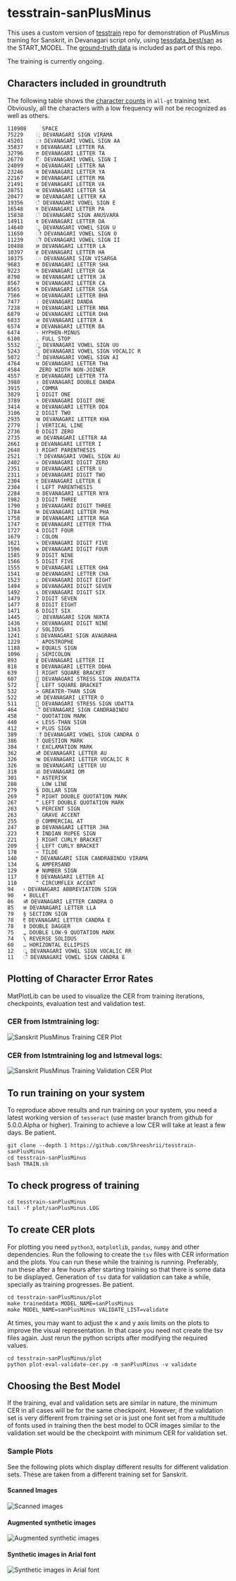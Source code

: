 # tesstrain-sanPlusMinus

This uses a custom version of [tesstrain](https://github.com/tesseract-ocr/tesstrain) repo for demonstration of PlusMinus training for Sanskrit, in Devanagari script only, using [tessdata_best/san](https://github.com/tesseract-ocr/tessdata_best/blob/master/san.traineddata) as the START_MODEL. The [ground-truth data](data/sanPlusMinus-ground-truth) is included as part of this repo. 

The training is currently ongoing.

## Characters included in groundtruth

The following table shows the [character counts](data/sanPlusMinus/all-gt-charcount) in `all-gt` training text. Obviously, all the characters with a low frequency will not be recognized as well as others.

```
110908 	   SPACE
75229 	 ् DEVANAGARI SIGN VIRAMA
45201 	 ा DEVANAGARI VOWEL SIGN AA
35837 	 र DEVANAGARI LETTER RA
32796 	 त DEVANAGARI LETTER TA
26770 	 ि DEVANAGARI VOWEL SIGN I
24099 	 न DEVANAGARI LETTER NA
23246 	 य DEVANAGARI LETTER YA
22167 	 म DEVANAGARI LETTER MA
21491 	 व DEVANAGARI LETTER VA
20751 	 स DEVANAGARI LETTER SA
20477 	 क DEVANAGARI LETTER KA
19356 	 े DEVANAGARI VOWEL SIGN E
16548 	 प DEVANAGARI LETTER PA
15838 	 ं DEVANAGARI SIGN ANUSVARA
14911 	 द DEVANAGARI LETTER DA
14640 	 ु DEVANAGARI VOWEL SIGN U
11650 	 ो DEVANAGARI VOWEL SIGN O
11239 	 ी DEVANAGARI VOWEL SIGN II
10488 	 ल DEVANAGARI LETTER LA
10397 	 ह DEVANAGARI LETTER HA
10375 	 ः DEVANAGARI SIGN VISARGA
9683 	 श DEVANAGARI LETTER SHA
9223 	 ग DEVANAGARI LETTER GA
8798 	 ज DEVANAGARI LETTER JA
8567 	 च DEVANAGARI LETTER CA
8565 	 ष DEVANAGARI LETTER SSA
7566 	 भ DEVANAGARI LETTER BHA
7477 	 । DEVANAGARI DANDA
7238 	 ण DEVANAGARI LETTER NNA
6879 	 ध DEVANAGARI LETTER DHA
6833 	 अ DEVANAGARI LETTER A
6574 	 ब DEVANAGARI LETTER BA
6474 	 - HYPHEN-MINUS
6100 	 . FULL STOP
5532 	 ू DEVANAGARI VOWEL SIGN UU
5243 	 ृ DEVANAGARI VOWEL SIGN VOCALIC R
5072 	 ै DEVANAGARI VOWEL SIGN AI
4764 	 थ DEVANAGARI LETTER THA
4584 	 ‌ ZERO WIDTH NON-JOINER
4557 	 ट DEVANAGARI LETTER TTA
3988 	 ॥ DEVANAGARI DOUBLE DANDA
3915 	 , COMMA
3829 	 1 DIGIT ONE
3789 	 १ DEVANAGARI DIGIT ONE
3414 	 ड DEVANAGARI LETTER DDA
3106 	 2 DIGIT TWO
2935 	 ख DEVANAGARI LETTER KHA
2779 	 | VERTICAL LINE
2736 	 0 DIGIT ZERO
2735 	 आ DEVANAGARI LETTER AA
2661 	 इ DEVANAGARI LETTER I
2648 	 ) RIGHT PARENTHESIS
2521 	 ौ DEVANAGARI VOWEL SIGN AU
2402 	 ० DEVANAGARI DIGIT ZERO
2351 	 उ DEVANAGARI LETTER U
2311 	 २ DEVANAGARI DIGIT TWO
2304 	 ए DEVANAGARI LETTER E
2304 	 ( LEFT PARENTHESIS
2284 	 ञ DEVANAGARI LETTER NYA
1982 	 3 DIGIT THREE
1790 	 ३ DEVANAGARI DIGIT THREE
1784 	 फ DEVANAGARI LETTER PHA
1758 	 ङ DEVANAGARI LETTER NGA
1747 	 ठ DEVANAGARI LETTER TTHA
1727 	 4 DIGIT FOUR
1679 	 : COLON
1621 	 ५ DEVANAGARI DIGIT FIVE
1596 	 ४ DEVANAGARI DIGIT FOUR
1585 	 9 DIGIT NINE
1566 	 5 DIGIT FIVE
1555 	 घ DEVANAGARI LETTER GHA
1541 	 छ DEVANAGARI LETTER CHA
1523 	 ८ DEVANAGARI DIGIT EIGHT
1494 	 ७ DEVANAGARI DIGIT SEVEN
1492 	 ६ DEVANAGARI DIGIT SIX
1479 	 7 DIGIT SEVEN
1477 	 8 DIGIT EIGHT
1471 	 6 DIGIT SIX
1445 	 ़ DEVANAGARI SIGN NUKTA
1436 	 ९ DEVANAGARI DIGIT NINE
1343 	 / SOLIDUS
1241 	 ऽ DEVANAGARI SIGN AVAGRAHA
1229 	 ' APOSTROPHE
1188 	 = EQUALS SIGN
1096 	 ; SEMICOLON
893 	 ई DEVANAGARI LETTER II
818 	 ढ DEVANAGARI LETTER DDHA
639 	 ] RIGHT SQUARE BRACKET
607 	 ॒ DEVANAGARI STRESS SIGN ANUDATTA
572 	 [ LEFT SQUARE BRACKET
532 	 > GREATER-THAN SIGN
522 	 ओ DEVANAGARI LETTER O
511 	 ॑ DEVANAGARI STRESS SIGN UDATTA
464 	 ँ DEVANAGARI SIGN CANDRABINDU
458 	 " QUOTATION MARK
440 	 < LESS-THAN SIGN
412 	 + PLUS SIGN
389 	 ॉ DEVANAGARI VOWEL SIGN CANDRA O
386 	 ? QUESTION MARK
384 	 ! EXCLAMATION MARK
362 	 औ DEVANAGARI LETTER AU
326 	 ऋ DEVANAGARI LETTER VOCALIC R
326 	 ऊ DEVANAGARI LETTER UU
318 	 ॐ DEVANAGARI OM
301 	 * ASTERISK
288 	 _ LOW LINE
279 	 $ DOLLAR SIGN
269 	 ” RIGHT DOUBLE QUOTATION MARK
267 	 “ LEFT DOUBLE QUOTATION MARK
263 	 % PERCENT SIGN
263 	 ` GRAVE ACCENT
255 	 @ COMMERCIAL AT
247 	 झ DEVANAGARI LETTER JHA
223 	 ₹ INDIAN RUPEE SIGN
221 	 } RIGHT CURLY BRACKET
209 	 { LEFT CURLY BRACKET
178 	 ~ TILDE
140 	 ꣳ DEVANAGARI SIGN CANDRABINDU VIRAMA
134 	 & AMPERSAND
129 	 # NUMBER SIGN
117 	 ऐ DEVANAGARI LETTER AI
110 	 ^ CIRCUMFLEX ACCENT
94 	 ॰ DEVANAGARI ABBREVIATION SIGN
90 	 • BULLET
86 	 ऑ DEVANAGARI LETTER CANDRA O
85 	 ळ DEVANAGARI LETTER LLA
79 	 § SECTION SIGN
78 	 ऍ DEVANAGARI LETTER CANDRA E
78 	 ‡ DOUBLE DAGGER
75 	 „ DOUBLE LOW-9 QUOTATION MARK
74 	 \ REVERSE SOLIDUS
60 	 … HORIZONTAL ELLIPSIS
12 	 ॄ DEVANAGARI VOWEL SIGN VOCALIC RR
11 	 ॅ DEVANAGARI VOWEL SIGN CANDRA E
```

## Plotting of Character Error Rates

MatPlotLib can be used to visualize the CER from training iterations, checkpoints, evaluation test and validation test. 

### CER from lstmtraining log: 

![Sanskrit PlusMinus Training CER Plot](/plot/sanPlusMinus-plot_cer.png)

### CER from lstmtraining log and lstmeval logs: 

![Sanskrit PlusMinus Training Validation CER Plot](/plot/sanPlusMinus-validate-plot_cer.png)

## To run training on your system

To reproduce above results and run training on your system, you need a latest working version of `tesseract` (use master branch from github for 5.0.0.Alpha or higher). Training to achieve a low CER will take at least a few days. Be patient.

```
git clone --depth 1 https://github.com/Shreeshrii/tesstrain-sanPlusMinus
cd tesstrain-sanPlusMinus
bash TRAIN.sh
```

## To check progress of training

```
cd tesstrain-sanPlusMinus
tail -f plot/sanPlusMinus.LOG
```

## To create CER plots

For plotting you need `python3`, `matplotlib`, `pandas`, `numpy` and other dependencies. Run the following to create the `tsv` files with CER information and the plots. You can run these while the training is running. Preferably, run these after a few hours after starting training so that there is some data to be displayed. Generation of `tsv` data for validation can take a while, specially as training progresses. Be patient.

```
cd tesstrain-sanPlusMinus/plot
make traineddata MODEL_NAME=sanPlusMinus
make MODEL_NAME=sanPlusMinus VALIDATE_LIST=validate
```

At times, you may want to adjust the x and y axis limits on the plots to improve the visual representation. In that case you need not create the tsv files again. Just rerun the python scripts after modifying the required values.

```
cd tesstrain-sanPlusMinus/plot
python plot-eval-validate-cer.py -m sanPlusMinus -v validate
```

## Choosing the Best Model

If the training, eval and validation sets are similar in nature, the minimum CER in all cases will be for the same checkpoint. However, if the validation set is very different from training set or is just one font set from a multitude of fonts used in training then the best model to OCR images similar to the validation set would be the checkpoint with minimum CER for validation set. 

### Sample Plots

See the following plots which display different results for different validation sets. These are taken from a different training set for Sanskrit.

#### Scanned Images

![Scanned images](plot/samples/Sanskrit-scanned-plot_cer.png)

#### Augmented synthetic images

![Augmented synthetic images](plot/samples/Sanskrit-augmented-plot_cer.png)

#### Synthetic images in Arial font

![Synthetic images in Arial font](plot/samples/Sanskrit-Arial-plot_cer.png)